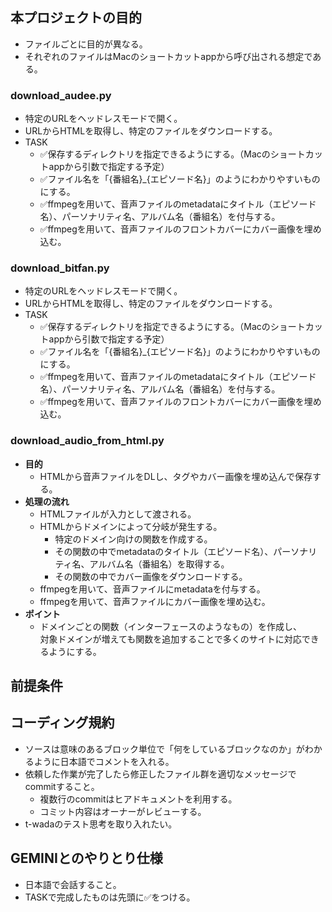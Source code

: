 ## 本プロジェクトの目的

- ファイルごとに目的が異なる。
- それぞれのファイルはMacのショートカットappから呼び出される想定である。

### download_audee.py

- 特定のURLをヘッドレスモードで開く。
- URLからHTMLを取得し、特定のファイルをダウンロードする。
- TASK
  - ✅保存するディレクトリを指定できるようにする。（Macのショートカットappから引数で指定する予定）
  - ✅ファイル名を「{番組名}_{エピソード名}」のようにわかりやすいものにする。
  - ✅ffmpegを用いて、音声ファイルのmetadataにタイトル（エピソード名）、パーソナリティ名、アルバム名（番組名）を付与する。
  - ✅ffmpegを用いて、音声ファイルのフロントカバーにカバー画像を埋め込む。

### download_bitfan.py

- 特定のURLをヘッドレスモードで開く。
- URLからHTMLを取得し、特定のファイルをダウンロードする。
- TASK
  - ✅保存するディレクトリを指定できるようにする。（Macのショートカットappから引数で指定する予定）
  - ✅ファイル名を「{番組名}_{エピソード名}」のようにわかりやすいものにする。
  - ✅ffmpegを用いて、音声ファイルのmetadataにタイトル（エピソード名）、パーソナリティ名、アルバム名（番組名）を付与する。
  - ✅ffmpegを用いて、音声ファイルのフロントカバーにカバー画像を埋め込む。

### download_audio_from_html.py

- **目的**
  - HTMLから音声ファイルをDLし、タグやカバー画像を埋め込んで保存する。
- **処理の流れ**
  - HTMLファイルが入力として渡される。
  - HTMLからドメインによって分岐が発生する。
    - 特定のドメイン向けの関数を作成する。
    - その関数の中でmetadataのタイトル（エピソード名）、パーソナリティ名、アルバム名（番組名）を取得する。
    - その関数の中でカバー画像をダウンロードする。
  - ffmpegを用いて、音声ファイルにmetadataを付与する。
  - ffmpegを用いて、音声ファイルにカバー画像を埋め込む。
- **ポイント**
  - ドメインごとの関数（インターフェースのようなもの）を作成し、  
    対象ドメインが増えても関数を追加することで多くのサイトに対応できるようにする。


## 前提条件

## コーディング規約

- ソースは意味のあるブロック単位で「何をしているブロックなのか」がわかるように日本語でコメントを入れる。
- 依頼した作業が完了したら修正したファイル群を適切なメッセージでcommitすること。  
  - 複数行のcommitはヒアドキュメントを利用する。
  - コミット内容はオーナーがレビューする。
- t-wadaのテスト思考を取り入れたい。

## GEMINIとのやりとり仕様

- 日本語で会話すること。
- TASKで完成したものは先頭に✅をつける。
